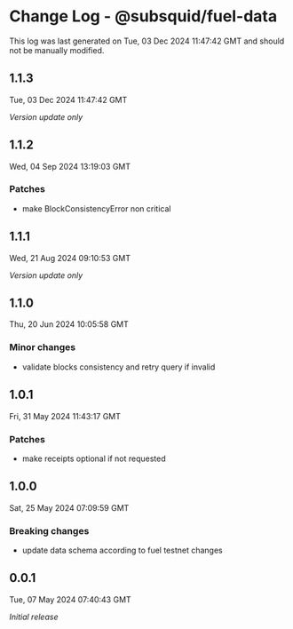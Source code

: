 # Change Log - @subsquid/fuel-data

This log was last generated on Tue, 03 Dec 2024 11:47:42 GMT and should not be manually modified.

## 1.1.3
Tue, 03 Dec 2024 11:47:42 GMT

_Version update only_

## 1.1.2
Wed, 04 Sep 2024 13:19:03 GMT

### Patches

- make BlockConsistencyError non critical

## 1.1.1
Wed, 21 Aug 2024 09:10:53 GMT

_Version update only_

## 1.1.0
Thu, 20 Jun 2024 10:05:58 GMT

### Minor changes

- validate blocks consistency and retry query if invalid

## 1.0.1
Fri, 31 May 2024 11:43:17 GMT

### Patches

- make receipts optional if not requested

## 1.0.0
Sat, 25 May 2024 07:09:59 GMT

### Breaking changes

- update data schema according to fuel testnet changes

## 0.0.1
Tue, 07 May 2024 07:40:43 GMT

_Initial release_

